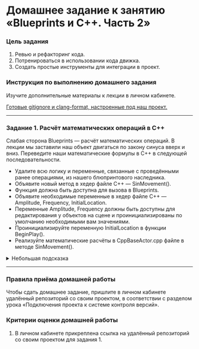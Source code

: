 # Домашнее задание к занятию «Blueprints и С++. Часть 2»### Цель задания1. Ревью и рефакторинг кода.2. Потренироваться в использовании кода движка.3. Создать простые инструменты для интеграции в проект.### Инструкция по выполнению домашнего заданияИзучите дополнительные материалы к лекции в личном кабинете.[Готовые gitignore и clang-format, настроенные под наш проект.](https://github.com/netology-code/pue-homeworks/blob/main/04/Lessons4.zip)------### Задание 1. Расчёт математических операций в С++Cлабая сторона Blueprints — расчёт математических операций. В лекции мы заставили наш объект двигаться по закону синуса вверх и вниз. Переведите наши математические формулы в С++ в следующей последовательности.* Удалите всю логику и переменные, связанные с проведёнными ранее операциями, из нашего блюпринтового наследника.* Объявите новый метод в хедер файле С++ — SinMovement().* Функция должна быть доступна для вызова в Blueprints.* Объявите необходимые переменные в хедер файле С++ — Amplitude, Frequency, InitialLocation.* Переменные Amplitude, Frequency должны быть доступны для редактирования у объектов на сцене и проинициализированы по умолчанию необходимыми вам значениями.* Проинициализируйте переменную InitialLocation в функции BeginPlay().* Реализуйте математические расчёты в CppBaseActor.срр файле в методе SinMovement().<details><summary>Небольшая подсказка</summary>Чтобы обратиться к расчёту синуса в коде, нужно воспользоваться специальной структурой, которая называется FMath. Она хранит различные математические и тригонометрические выражения.* Скомпилируйте свой код. Запустите проект и вызовите свою функцию в Event Graph в событии Event Tick. Вы подготовили простейший инструмент, который может использовать любой желающий (геймдизайнеры, художники и т. д.), даже не знакомый с языком С++. Проверьте, что переменные Amplitude, Frequency доступны к редактированию у объектов A_CppBase на уровне.</details>------### Правила приёма домашней работыЧтобы сдать домашнее задание, пришлите в личном кабинете удалённый репозиторий со своим проектом, в соответствии с разделом урока «Подключения проекта к системе контроля версий».### Критерии оценки домашней работы1. В личном кабинете прикреплена ссылка на удалённый репозиторий со своим проектом для задания 1.